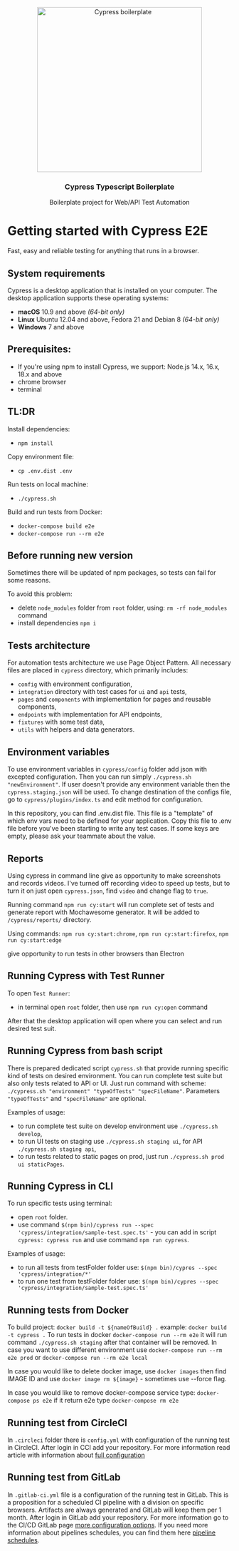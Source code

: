 <p align="center">
<img src="https://www.cypress.io/_astro/navbar-brand.D87396b0.svg" alt="Cypress boilerplate" width=370>
<h3 align="center">Cypress Typescript Boilerplate</h3>
<p align="center">
Boilerplate project for Web/API Test Automation</p>
</p>


# Getting started with Cypress E2E

Fast, easy and reliable testing for anything that runs in a browser.

## System requirements

Cypress is a desktop application that is installed on your computer. The desktop application supports these operating systems:

- **macOS** 10.9 and above _(64-bit only)_
- **Linux** Ubuntu 12.04 and above, Fedora 21 and Debian 8 _(64-bit only)_
- **Windows** 7 and above

## Prerequisites:

- If you're using npm to install Cypress, we support: Node.js 14.x, 16.x, 18.x and above
- chrome browser
- terminal

## TL:DR

Install dependencies:

- `npm install`

Copy environment file:

- `cp .env.dist .env`

Run tests on local machine:

- `./cypress.sh`

Build and run tests from Docker:

- `docker-compose build e2e`
- `docker-compose run --rm e2e`

## Before running new version

Sometimes there will be updated of npm packages, so tests can fail for some reasons.

To avoid this problem:

- delete `node_modules` folder from `root` folder, using: `rm -rf node_modules` command
- install dependencies `npm i`

## Tests architecture

For automation tests architecture we use Page Object Pattern. All necessary files are placed in `cypress` directory, which primarily includes:

- `config` with environment configuration,
- `integration` directory with test cases for `ui` and `api` tests,
- `pages` and `components` with implementation for pages and reusable components,
- `endpoints` with implementation for API endpoints,
- `fixtures` with some test data,
- `utils` with helpers and data generators.

## Environment variables

To use environment variables in `cypress/config` folder add json with excepted configuration. Then you can run simply `./cypress.sh "newEnvironment"`. If user doesn't provide any environment variable then the `cypress.staging.json` will be used. To change destination of the configs file, go to `cypress/plugins/index.ts` and edit method for configuration.

In this repository, you can find .env.dist file. This file is a "template" of which env vars need to be defined for your application. Copy this file to .env file before you've been starting to write any test cases. If some keys are empty, please ask your teammate about the value.

## Reports

Using cypress in command line give as opportunity to make screenshots and records videos. I've turned off recording video to speed up tests, but to turn it on just open `cypress.json`, find `video` and change flag to `true`.

Running command `npm run cy:start` will run complete set of tests and generate report with Mochawesome generator. It will be added to `/cypress/reports/` directory.

Using commands: 
`npm run cy:start:chrome`, 
`npm run cy:start:firefox`, 
`npm run cy:start:edge`

give opportunity to run tests in other browsers than Electron

## Running Cypress with Test Runner

To open `Test Runner`:

- in terminal open `root` folder, then use `npm run cy:open` command

After that the desktop application will open where you can select and run desired test suit.

## Running Cypress from bash script

There is prepared dedicated script `cypress.sh` that provide running specific kind of tests on desired environment. You can run complete test suite but also only tests related to API or UI. Just run command with scheme: `./cypress.sh "environment" "typeOfTests" "specFileName"`. Parameters `"typeOfTests"` and `"specFileName"` are optional.

Examples of usage:

- to run complete test suite on develop environment use `./cypress.sh develop`,
- to run UI tests on staging use `./cypress.sh staging ui`, for API `./cypress.sh staging api`,
- to run tests related to static pages on prod, just run `./cypress.sh prod ui staticPages`.

## Running Cypress in CLI

To run specific tests using terminal:

- open `root` folder.
- use command `$(npm bin)/cypress run --spec 'cypress/integration/sample-test.spec.ts'` - you can add in script `cypress: cypress run` and use command `npm run cypress`.

Examples of usage:

- to run all tests from testFolder folder use: `$(npm bin)/cypres --spec 'cypress/integration/*'`
- to run one test from testFolder folder use: `$(npm bin)/cypres --spec 'cypress/integration/sample-test.spec.ts'`

## Running tests from Docker

To build project: `docker build -t ${nameOfBuild} .` example: `docker build -t cypress .`
To run tests in docker `docker-compose run --rm e2e` it will run command `./cypress.sh staging` after that container will be removed. In case you want to use different environment use `docker-compose run --rm e2e prod` or `docker-compose run --rm e2e local`

In case you would like to delete docker image, use `docker images` then find IMAGE ID and use `docker image rm ${image}` - sometimes use --force flag.

In case you would like to remove docker-compose service type: `docker-compose ps e2e` if it return e2e type `docker-compose rm e2e`

## Running test from CircleCI

In `.circleci` folder there is `config.yml` with configuration of the running test in CircleCI. After login in CCI add your repository. For more information read article with information about [full configuration](https://tsh.io/blog/continuous-integration-for-e2e-tests-2-4-circleci-configuration-for-test-automation/)

## Running test from GitLab
In `.gitlab-ci.yml` file is a configuration of the running test in GitLab. This is a proposition for a scheduled CI pipeline with a division on specific browsers. Artifacts are always generated and GitLab will keep them per 1 month. After login in GitLab add your repository. For more information go to the CI/CD GitLab page [more configuration options](https://docs.gitlab.com/ee/ci/). If you need more information about pipelines schedules, you can find them here [pipeline schedules](https://docs.gitlab.com/ee/ci/pipelines/schedules.html). 
